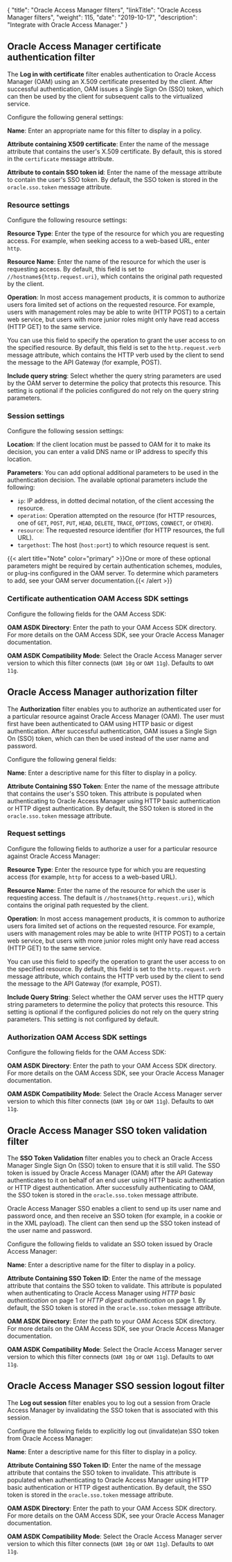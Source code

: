 {
"title": "Oracle Access Manager filters",
"linkTitle": "Oracle Access Manager filters",
"weight": 115,
"date": "2019-10-17",
"description": "Integrate with Oracle Access Manager."
}

## Oracle Access Manager certificate authentication filter

The **Log in with certificate**
filter enables authentication to Oracle Access Manager (OAM) using an X.509 certificate presented by the client. After successful authentication, OAM issues a Single Sign On (SSO) token, which can then be used by the client for subsequent calls to the virtualized service.

Configure the following general settings:

**Name**:
Enter an appropriate name for this filter to display in a policy.

**Attribute containing X509 certificate**:
Enter the name of the message attribute that contains the user's X.509 certificate. By default, this is stored in the `certificate`
message attribute.

**Attribute to contain SSO token id**:
Enter the name of the message attribute to contain the user's SSO token. By default, the SSO token is stored in the `oracle.sso.token`
message attribute.

### Resource settings

Configure the following resource settings:

**Resource Type**:
Enter the type of the resource for which you are requesting access. For example, when seeking access to a web-based URL, enter `http`.

**Resource Name**:
Enter the name of the resource for which the user is requesting access. By default, this field is set to `//hostname${http.request.uri}`, which contains the original path requested by the client.

**Operation**:
In most access management products, it is common to authorize users fora limited set of actions on the requested resource. For example, users with management roles may be able to write (HTTP POST) to a certain web service, but users with more junior roles might only have read access (HTTP GET) to the same service.

You can use this field to specify the operation to grant the user access to on the specified resource. By default, this field is set to the `http.request.verb`
message attribute, which contains the HTTP verb used by the client to send the message to the API Gateway (for example, POST).

**Include query string**:
Select whether the query string parameters are used by the OAM server to determine the policy that protects this resource. This setting is optional if the policies configured do not rely on the query string parameters.

### Session settings

Configure the following session settings:

**Location**:
If the client location must be passed to OAM for it to make its decision, you can enter a valid DNS name or IP address to specify this location.

**Parameters**:
You can add optional additional parameters to be used in the authentication decision. The available optional parameters include the following:

* `ip`: IP address, in dotted decimal notation, of the client accessing the resource.
* `operation`: Operation attempted on the resource (for HTTP resources, one of `GET`, `POST`, `PUT`, `HEAD`, `DELETE`, `TRACE`, `OPTIONS`, `CONNECT`, or `OTHER`).
* `resource`: The requested resource identifier (for HTTP resources, the full URL).
* `targethost`: The host (`host:port`) to which resource request is sent.

{{< alert title="Note" color="primary" >}}One or more of these optional parameters might be required by certain authentication schemes, modules, or plug-ins configured in the OAM server. To determine which parameters to add, see your OAM server documentation.{{< /alert >}}

### Certificate authentication OAM Access SDK settings

Configure the following fields for the OAM Access SDK:

**OAM ASDK Directory**:
Enter the path to your OAM Access SDK directory. For more details on the OAM Access SDK, see your Oracle Access Manager documentation.

**OAM ASDK Compatibility Mode**:
Select the Oracle Access Manager server version to which this filter connects (`OAM 10g`
or `OAM 11g`). Defaults to `OAM 11g`.

## Oracle Access Manager authorization filter

The **Authorization**
filter enables you to authorize an authenticated user for a particular resource against Oracle Access Manager (OAM). The user must first have been authenticated to OAM using HTTP basic or digest authentication. After successful authentication, OAM issues a Single Sign On (SSO) token, which can then be used instead of the user name and password.

Configure the following general fields:

**Name**:
Enter a descriptive name for this filter to display in a policy.

**Attribute Containing SSO Token**:
Enter the name of the message attribute that contains the user's SSO token. This attribute is populated when authenticating to Oracle Access Manager using HTTP basic authentication or HTTP digest authentication. By default, the SSO token is stored in the `oracle.sso.token`
message attribute.

### Request settings

Configure the following fields to authorize a user for a particular resource against Oracle Access Manager:

**Resource Type**:
Enter the resource type for which you are requesting access (for example, `http`
for access to a web-based URL).

**Resource Name**:
Enter the name of the resource for which the user is requesting access. The default is `//hostname${http.request.uri}`, which contains the original path requested by the client.

**Operation**:
In most access management products, it is common to authorize users fora limited set of actions on the requested resource. For example, users with management roles may be able to write (HTTP POST) to a certain web service, but users with more junior roles might only have read access (HTTP GET) to the same service.

You can use this field to specify the operation to grant the user access to on the specified resource. By default, this field is set to the `http.request.verb`
message attribute, which contains the HTTP verb used by the client to send the message to the API Gateway (for example, POST).

**Include Query String**:
Select whether the OAM server uses the HTTP query string parameters to determine the policy that protects this resource. This setting is optional if the configured policies do not rely on the query string parameters. This setting is not configured by default.

### Authorization OAM Access SDK settings

Configure the following fields for the OAM Access SDK:

**OAM ASDK Directory**:
Enter the path to your OAM Access SDK directory. For more details on the OAM Access SDK, see your Oracle Access Manager documentation.

**OAM ASDK Compatibility Mode**:
Select the Oracle Access Manager server version to which this filter connects (`OAM 10g`
or `OAM 11g`). Defaults to `OAM 11g`.

## Oracle Access Manager SSO token validation filter

The **SSO Token Validation**
filter enables you to check an Oracle Access Manager Single Sign On (SSO) token to ensure that it is still valid. The SSO token is issued by Oracle Access Manager (OAM) after the API Gateway authenticates to it on behalf of an end user using HTTP basic authentication or HTTP digest authentication. After successfully authenticating to OAM, the SSO token is stored in the `oracle.sso.token`
message attribute.

Oracle Access Manager SSO enables a client to send up its user name and password once, and then receive an SSO token (for example, in a cookie or in the XML payload). The client can then send up the SSO token instead of the user name and password.

Configure the following fields to validate an SSO token issued by Oracle Access Manager:

**Name**:
Enter a descriptive name for the filter to display in a policy.

**Attribute Containing SSO Token ID**:
Enter the name of the message attribute that contains the SSO token to validate. This attribute is populated when authenticating to Oracle Access Manager using *HTTP basic authentication* on page 1
or *HTTP digest authentication* on page 1. By default, the SSO token is stored in the `oracle.sso.token`
message attribute.

**OAM ASDK Directory**:
Enter the path to your OAM Access SDK directory. For more details on the OAM Access SDK, see your Oracle Access Manager documentation.

**OAM ASDK Compatibility Mode**:
Select the Oracle Access Manager server version to which this filter connects (`OAM 10g`
or `OAM 11g`). Defaults to `OAM 11g`.

## Oracle Access Manager SSO session logout filter

The **Log out session**
filter enables you to log out a session from Oracle Access Manager by invalidating the SSO token that is associated with this session.

Configure the following fields to explicitly log out (invalidate)an SSO token from Oracle Access Manager:

**Name**:
Enter a descriptive name for this filter to display in a policy.

**Attribute Containing SSO Token ID**:
Enter the name of the message attribute that contains the SSO token to invalidate. This attribute is populated when authenticating to Oracle Access Manager using HTTP basic authentication or HTTP digest authentication. By default, the SSO token is stored in the `oracle.sso.token`
message attribute.

**OAM ASDK Directory**:
Enter the path to your OAM Access SDK directory. For more details on the OAM Access SDK, see your Oracle Access Manager documentation.

**OAM ASDK Compatibility Mode**:
Select the Oracle Access Manager server version to which this filter connects (`OAM 10g`
or `OAM 11g`). Defaults to `OAM 11g`.
